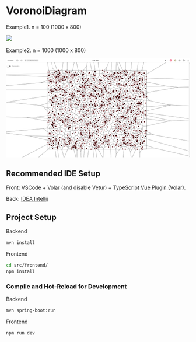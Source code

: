 # VoronoiDiagram
Example1. n = 100 (1000 x 800)

![](.,\images\example1.png)

Example2. n = 1000 (1000 x 800)

![](\images\example2.png)

## Recommended IDE Setup

Front: [VSCode](https://code.visualstudio.com/) + [Volar](https://marketplace.visualstudio.com/items?itemName=Vue.volar) (and disable Vetur) + [TypeScript Vue Plugin (Volar)](https://marketplace.visualstudio.com/items?itemName=Vue.vscode-typescript-vue-plugin).

Back: [IDEA Intellij](https://www.jetbrains.com/ru-ru/idea/)

## Project Setup

Backend
```sh
mvn install
``` 

Frontend
```sh
cd src/frontend/
npm install
```

### Compile and Hot-Reload for Development
Backend
```sh
mvn spring-boot:run
``` 

Frontend
```sh
npm run dev
```


